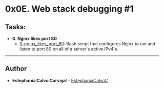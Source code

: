 # 0x0E. Web stack debugging #1

## Tasks:

* **0. Nginx likes port 80**
  * [0-nginx_likes_port_80](./0-nginx_likes_port_80): Bash script that
    configures Nginx to run and listen to port 80 on all of a server's active IPv4's.
<!--
* **1. Make it sweet and short**
  * [1-debugging_made_short](./1-debugging_made_short): Bash script that
    configures Nginx to listen to port 80 without running on all of a server's
      active IPv4's.
-->
---

## Author
* **Estephania Calvo Carvajal** - [EstephaniaCalvoC](https://github.com/EstephaniaCalvoC)